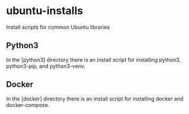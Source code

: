 # ubuntu-installs
Install scripts for common Ubuntu libraries

## Python3
In the [python3] directory there is an install script for installing python3, python3-pip, and python3-venv.

## Docker
In the [docker] directory there is an install script for installing docker and docker-compose.


